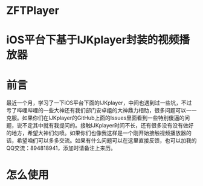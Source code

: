 # ZFTPlayer
iOS平台下基于IJKplayer封装的视频播放器
==================================
前言
===

  最近一个月，学习了一下iOS平台下面的IJKplayer，中间也遇到过一些坑，不过亏了哔哩哔哩的一些大神还有我们部门安卓组的大神鼎力相助，很多问题可以一一克服。如果你们在IJKplayer的GitHub上面的Issues里面看到一些特别傻逼的问题，说不定其中就有我提问的。接触IJKplayer时间不长，还有很多没有没有做好的地方，希望大神们勿喷。如果你们也像我这样是一个刚开始接触视频播放器的话，希望咱们可以多多交流。如果有什么问题可以在这里直接反馈，也可以加我的QQ交流：894818941，添加时请备注上来历。
  
 
怎么使用
======

